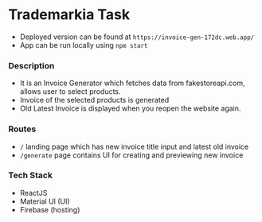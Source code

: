 # Trademarkia Task
- Deployed version can be found at `https://invoice-gen-172dc.web.app/`
- App can be run locally using `npm start`
### Description
- It is an Invoice Generator which fetches data from fakestoreapi.com, allows user to select products.
- Invoice of the selected products is generated
- Old Latest Invoice is displayed when you reopen the website again.

### Routes
- `/` landing page which has new invoice title input and latest old invoice
- `/generate` page contains UI for creating and previewing new invoice 
### Tech Stack
- ReactJS
- Material UI (UI)
- Firebase (hosting)
